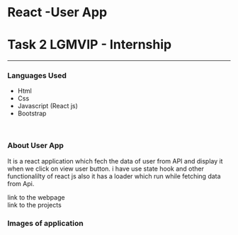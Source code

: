 # React -User App 
<h1>Task 2  LGMVIP - Internship</h1>
<hr/>
<h3>Languages Used</h3>
<ul>
  <li>Html</li>
  <li>Css</li>
  <li>Javascript (React js)</li>
  <li>Bootstrap</li>
</ul>
<br/>
<h3>About User App</h3>
<p>It is a react application  which fech the data of user from API and  display it when we click on view user button. i have use state hook and other functionalilty of react js also it has a loader which run while fetching data from Api.</p>
<a src="https://festive-joliot-474bea.netlify.app/">link to the webpage</a>
<br/>
<a src="https://github.com/Shubham56-droid/LGMVIP-WebDev/tree/main/Task-2">link to the projects</a>
<br/>
<h3>Images of application</h3>
<img src=""  />
<img src=""  />
